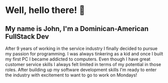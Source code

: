 # Well, hello there! 👋

## My name is John, I'm a Dominican-American FullStack Dev 

After 9 years of working in the service industry I finally decided to pursue my passion for programming. I was always tinkering as a kid and once I built my first PC I became addicted to computers. Even though I have great customer service skills I always felt limited in terms of my potential in those roles. After building up my software development skills I'm ready to enter the industry with excitement to want to go to work on Mondays!
